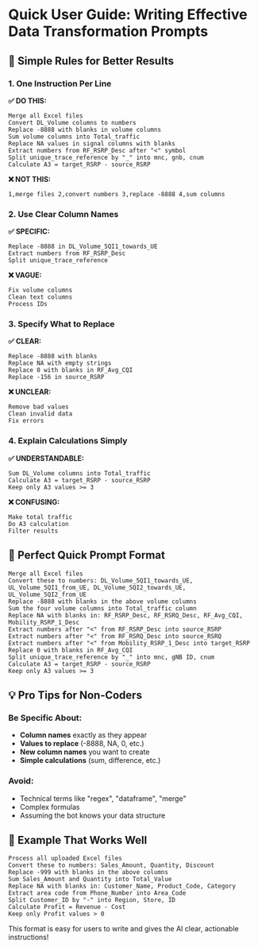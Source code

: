 # Quick User Guide: Writing Effective Data Transformation Prompts

## 🎯 **Simple Rules for Better Results**

### 1. **One Instruction Per Line**
**✅ DO THIS:**
```
Merge all Excel files
Convert DL_Volume columns to numbers
Replace -8888 with blanks in volume columns
Sum volume columns into Total_traffic
Replace NA values in signal columns with blanks
Extract numbers from RF_RSRP_Desc after "<" symbol
Split unique_trace_reference by "_" into mnc, gnb, cnum
Calculate A3 = target_RSRP - source_RSRP
```

**❌ NOT THIS:**
```
1,merge files 2,convert numbers 3,replace -8888 4,sum columns
```

### 2. **Use Clear Column Names**
**✅ SPECIFIC:**
```
Replace -8888 in DL_Volume_5QI1_towards_UE
Extract numbers from RF_RSRP_Desc
Split unique_trace_reference
```

**❌ VAGUE:**
```
Fix volume columns
Clean text columns
Process IDs
```

### 3. **Specify What to Replace**
**✅ CLEAR:**
```
Replace -8888 with blanks
Replace NA with empty strings
Replace 0 with blanks in RF_Avg_CQI
Replace -156 in source_RSRP
```

**❌ UNCLEAR:**
```
Remove bad values
Clean invalid data
Fix errors
```

### 4. **Explain Calculations Simply**
**✅ UNDERSTANDABLE:**
```
Sum DL_Volume columns into Total_traffic
Calculate A3 = target_RSRP - source_RSRP
Keep only A3 values >= 3
```

**❌ CONFUSING:**
```
Make total traffic
Do A3 calculation
Filter results
```

## 📝 **Perfect Quick Prompt Format**

```
Merge all Excel files
Convert these to numbers: DL_Volume_5QI1_towards_UE, UL_Volume_5QI1_from_UE, DL_Volume_5QI2_towards_UE, UL_Volume_5QI2_from_UE
Replace -8888 with blanks in the above volume columns
Sum the four volume columns into Total_traffic column
Replace NA with blanks in: RF_RSRP_Desc, RF_RSRQ_Desc, RF_Avg_CQI, Mobility_RSRP_1_Desc
Extract numbers after "<" from RF_RSRP_Desc into source_RSRP
Extract numbers after "<" from RF_RSRQ_Desc into source_RSRQ  
Extract numbers after "<" from Mobility_RSRP_1_Desc into target_RSRP
Replace 0 with blanks in RF_Avg_CQI
Split unique_trace_reference by "_" into mnc, gNB ID, cnum
Calculate A3 = target_RSRP - source_RSRP
Keep only A3 values >= 3
```

## 💡 **Pro Tips for Non-Coders**

### **Be Specific About:**
- **Column names** exactly as they appear
- **Values to replace** (-8888, NA, 0, etc.)
- **New column names** you want to create
- **Simple calculations** (sum, difference, etc.)

### **Avoid:**
- Technical terms like "regex", "dataframe", "merge"
- Complex formulas
- Assuming the bot knows your data structure

## 🚀 **Example That Works Well**

```
Process all uploaded Excel files
Convert these to numbers: Sales_Amount, Quantity, Discount
Replace -999 with blanks in the above columns
Sum Sales_Amount and Quantity into Total_Value
Replace NA with blanks in: Customer_Name, Product_Code, Category
Extract area code from Phone_Number into Area_Code
Split Customer_ID by "-" into Region, Store, ID
Calculate Profit = Revenue - Cost
Keep only Profit values > 0
```

This format is easy for users to write and gives the AI clear, actionable instructions!
